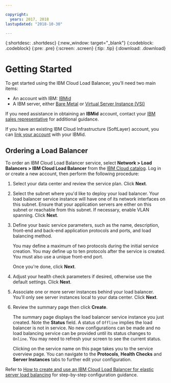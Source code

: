 ```yaml
---

copyright:
  years: 2017, 2018
lastupdated: "2018-10-30"

---
```


{:shortdesc: .shortdesc}
{:new_window: target="_blank"}
{:codeblock: .codeblock}
{:pre: .pre}
{:screen: .screen}
{:tip: .tip}
{:download: .download}


# Getting Started
To get started using the IBM Cloud Load Balancer, you’ll need two main items:

* An account with IBM: [IBMid](https://www.ibm.com/account/us-en/signup/register.html)
* A IBM server, either [Bare Metal](../../bare-metal/about.html#getting-started-with-bare-metal-servers) or [Virtual Server Instance (VSI)](../../vsi/vsi_index.html#getting-started-with-virtual-servers)

If you need assistance in obtaining an **IBMid** account, contact your [IBM sales representative](https://www.ibm.com/cloud-computing/bluemix/contact-us) for additional guidance.

If you have an existing IBM Cloud Infrastructure (SoftLayer) account, you can [link your account](../../../account/softlayerlink.html#unifyingaccounts) with your IBMid.

## Ordering a Load Balancer

To order an IBM Cloud Load Balancer service, select **Network > Load Balancers > IBM Cloud Load Balancer** from the [IBM Cloud catalog](../../../catalog/infrastructure/load-balancer-group). Log in or create a new account, then perform the following procedure:

1. Select your data center and review the service plan. Click **Next**.
2. Select the subnet where you'd like to deploy your load balancer. Your load balancer service instance will have one of its network interfaces on this subnet. Ensure that your application servers are either on this subnet or reachable from this subnet. If necessary, enable VLAN spanning. Click **Next**.
3. Define your basic service parameters, such as the name, description, front-end and back-end application protocols and ports, and load balancing method. 

	You may define a maximum of two protocols during the initial service creation. You may define up to ten protocols after the service is created. You must also use a unique front-end port. 
	
	Once you're done, click **Next**.
	
4. Adjust your health check parameters if desired, otherwise use the default settings. Click **Next**.
5. Associate one or more server instances behind your load balancer. You'll only see server instances local to your data center. Click **Next**.
6. Review the summary page then click **Create**.

	The summary page displays the load balancer service instance you just created. Note the **Status** field. A status of `Offline` implies the load balancer is not in service. No new configurations can be made and no load balancing service can be provided until its status changes to `Online`. You may need to refresh your screen to see the current status.

	Clicking on the service name on this page takes you to the service overview page. You can navigate to the **Protocols**, **Health Checks** and **Server Instances** tabs to further edit your configuration.

Refer to [How to create and use an IBM Cloud Load Balancer for elastic server load balancing](reliability-guide.html) for step-by-step configuration guidance.